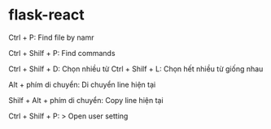 # flask-react

Ctrl + P: Find file by namr

Ctrl + Shilf + P: Find commands

Ctrl + Shilf + D: Chọn nhiều từ
Ctrl + Shilf + L:  Chọn hết nhiều từ giống nhau

Alt + phím di chuyển: Di chuyển line hiện tại

Shilf + Alt + phím di chuyển: Copy line hiện tại

Ctrl + Shilf + P: > Open user setting